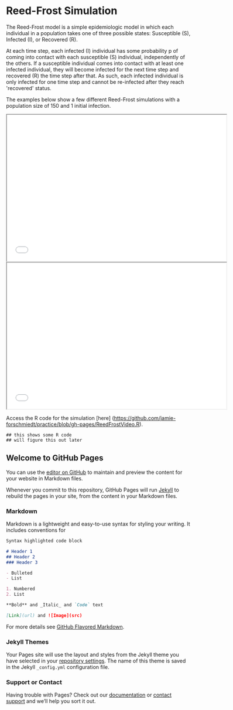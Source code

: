 # Reed-Frost Simulation
The Reed-Frost model is a simple epidemiologic model in which each individual in a population takes one of three possible states: Susceptible (S), Infected (I), or Recovered (R).

At each time step, each infected (I) individual has some probability p of coming into contact with each susceptible (S) individual, independently of the others. If a susceptible individual comes into contact with at least one infected individual, they will become infected for the next time step and recovered (R) the time step after that. As such, each infected individual is only infected for one time step and cannot be re-infected after they reach 'recovered' status.

The examples below show a few different Reed-Frost simulations with a population size of 150 and 1 initial infection.


<html>

<iframe width="600" height="400" src="rfvideo.mp4"></iframe>
<iframe width="600" height="400" src="rfvideo2.mp4"></iframe>

</html>

Access the R code for the simulation [here] (https://github.com/jamie-forschmiedt/practice/blob/gh-pages/ReedFrostVideo.R).

```{r}
## this shows some R code
## will figure this out later

```

## Welcome to GitHub Pages

You can use the [editor on GitHub](https://github.com/jamie-forschmiedt/practice/edit/gh-pages/index.md) to maintain and preview the content for your website in Markdown files.

Whenever you commit to this repository, GitHub Pages will run [Jekyll](https://jekyllrb.com/) to rebuild the pages in your site, from the content in your Markdown files.

### Markdown


Markdown is a lightweight and easy-to-use syntax for styling your writing. It includes conventions for

```markdown
Syntax highlighted code block

# Header 1
## Header 2
### Header 3

- Bulleted
- List

1. Numbered
2. List

**Bold** and _Italic_ and `Code` text

[Link](url) and ![Image](src)
```

For more details see [GitHub Flavored Markdown](https://guides.github.com/features/mastering-markdown/).

### Jekyll Themes

Your Pages site will use the layout and styles from the Jekyll theme you have selected in your [repository settings](https://github.com/jamie-forschmiedt/practice/settings). The name of this theme is saved in the Jekyll `_config.yml` configuration file.

### Support or Contact

Having trouble with Pages? Check out our [documentation](https://docs.github.com/categories/github-pages-basics/) or [contact support](https://github.com/contact) and we’ll help you sort it out.
